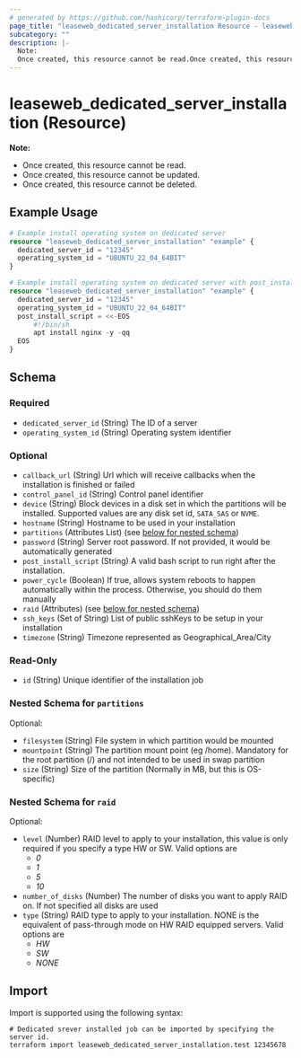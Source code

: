 ```yaml
---
# generated by https://github.com/hashicorp/terraform-plugin-docs
page_title: "leaseweb_dedicated_server_installation Resource - leaseweb"
subcategory: ""
description: |-
  Note:
  Once created, this resource cannot be read.Once created, this resource cannot be updated.Once created, this resource cannot be deleted.
---
```


# leaseweb_dedicated_server_installation (Resource)

**Note:**
- Once created, this resource cannot be read.
- Once created, this resource cannot be updated.
- Once created, this resource cannot be deleted.

## Example Usage

```terraform
# Example install operating system on dedicated server
resource "leaseweb_dedicated_server_installation" "example" {
  dedicated_server_id = "12345"
  operating_system_id = "UBUNTU_22_04_64BIT"
}

# Example install operating system on dedicated server with post_install_script
resource "leaseweb_dedicated_server_installation" "example" {
  dedicated_server_id = "12345"
  operating_system_id = "UBUNTU_22_04_64BIT"
  post_install_script = <<-EOS
      #!/bin/sh
      apt install nginx -y -qq
  EOS
}
```

<!-- schema generated by tfplugindocs -->
## Schema

### Required

- `dedicated_server_id` (String) The ID of a server
- `operating_system_id` (String) Operating system identifier

### Optional

- `callback_url` (String) Url which will receive callbacks when the installation is finished or failed
- `control_panel_id` (String) Control panel identifier
- `device` (String) Block devices in a disk set in which the partitions will be installed. Supported values are any disk set id, `SATA_SAS` or `NVME`.
- `hostname` (String) Hostname to be used in your installation
- `partitions` (Attributes List) (see [below for nested schema](#nestedatt--partitions))
- `password` (String) Server root password. If not provided, it would be automatically generated
- `post_install_script` (String) A valid bash script to run right after the installation.
- `power_cycle` (Boolean) If true, allows system reboots to happen automatically within the process. Otherwise, you should do them manually
- `raid` (Attributes) (see [below for nested schema](#nestedatt--raid))
- `ssh_keys` (Set of String) List of public sshKeys to be setup in your installation
- `timezone` (String) Timezone represented as Geographical_Area/City

### Read-Only

- `id` (String) Unique identifier of the installation job

<a id="nestedatt--partitions"></a>
### Nested Schema for `partitions`

Optional:

- `filesystem` (String) File system in which partition would be mounted
- `mountpoint` (String) The partition mount point (eg /home). Mandatory for the root partition (/) and not intended to be used in swap partition
- `size` (String) Size of the partition (Normally in MB, but this is OS-specific)


<a id="nestedatt--raid"></a>
### Nested Schema for `raid`

Optional:

- `level` (Number) RAID level to apply to your installation, this value is only required if you specify a type HW or SW. Valid options are 
  - *0*
  - *1*
  - *5*
  - *10*
- `number_of_disks` (Number) The number of disks you want to apply RAID on. If not specified all disks are used
- `type` (String) RAID type to apply to your installation. NONE is the equivalent of pass-through mode on HW RAID equipped servers. Valid options are 
  - *HW*
  - *SW*
  - *NONE*

## Import

Import is supported using the following syntax:

```shell
# Dedicated srever installed job can be imported by specifying the server id.
terraform import leaseweb_dedicated_server_installation.test 12345678
```
